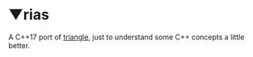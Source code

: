 # ▼rias
A C++17 port of [triangle](https://github.com/esimov/triangle), just to understand some C++ concepts a little better.
